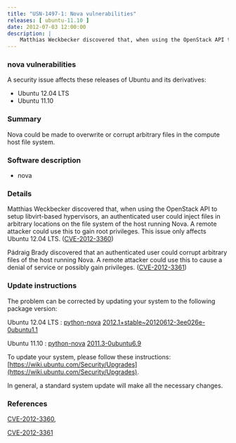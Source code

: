 ```yaml
---
title: "USN-1497-1: Nova vulnerabilities"
releases: [ ubuntu-11.10 ]
date: 2012-07-03 12:00:00
description: |
    Matthias Weckbecker discovered that, when using the OpenStack API to setup libvirt-based hypervisors, an authenticated user could inject files in arbitrary locations on the file system of the host running Nova. A remote attacker could use this to gain root privileges. This issue only affects Ubuntu 12.04 LTS. ([CVE-2012-3360](http://people.ubuntu.com/~ubuntu-security/cve/CVE-2012-3360))
--- 
```

 
### nova vulnerabilities

A security issue affects these releases of Ubuntu and its derivatives:

* Ubuntu 12.04 LTS
* Ubuntu 11.10

### Summary

Nova could be made to overwrite or corrupt arbitrary files in the compute host file system.

### Software description

* nova 

### Details

Matthias Weckbecker discovered that, when using the OpenStack API to setup libvirt-based hypervisors, an authenticated user could inject files in arbitrary locations on the file system of the host running Nova. A remote attacker could use this to gain root privileges. This issue only affects Ubuntu 12.04 LTS. ([CVE-2012-3360](http://people.ubuntu.com/~ubuntu-security/cve/CVE-2012-3360))

Pádraig Brady discovered that an authenticated user could corrupt arbitrary files of the host running Nova. A remote attacker could use this to cause a denial of service or possibly gain privileges. ([CVE-2012-3361](http://people.ubuntu.com/~ubuntu-security/cve/CVE-2012-3361)) 

### Update instructions

The problem can be corrected by updating your system to the following package version:

Ubuntu 12.04 LTS
 : [python-nova](https://launchpad.net/ubuntu/+source/nova) <span> [2012.1+stable~20120612-3ee026e-0ubuntu1.1](https://launchpad.net/ubuntu/+source/nova/2012.1+stable~20120612-3ee026e-0ubuntu1.1) </span> 

Ubuntu 11.10
 : [python-nova](https://launchpad.net/ubuntu/+source/nova) <span> [2011.3-0ubuntu6.9](https://launchpad.net/ubuntu/+source/nova/2011.3-0ubuntu6.9) </span> 

To update your system, please follow these instructions: [https://wiki.ubuntu.com/Security/Upgrades](https://wiki.ubuntu.com/Security/Upgrades).

In general, a standard system update will make all the necessary changes. 

### References

 [CVE-2012-3360](http://people.ubuntu.com/~ubuntu-security/cve/CVE-2012-3360), 

 [CVE-2012-3361](http://people.ubuntu.com/~ubuntu-security/cve/CVE-2012-3361)
 
